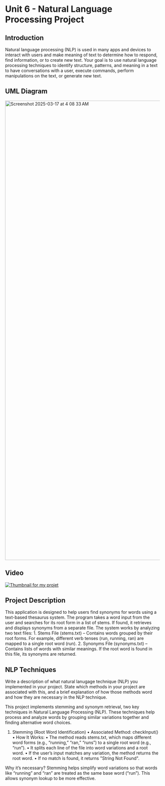 # Unit 6 - Natural Language Processing Project

## Introduction

Natural language processing (NLP) is used in many apps and devices to interact with users and make meaning of text to determine how to respond, find information, or to create new text. Your goal is to use natural language processing techniques to identify structure, patterns, and meaning in a text to have conversations with a user, execute commands, perform manipulations on the text, or generate new text.

## UML Diagram

<img width="1490" alt="Screenshot 2025-03-17 at 4 08 33 AM" src="https://github.com/user-attachments/assets/66561bce-6dc0-4ed4-8f6d-4ebf68c42c33" />


## Video

[![Thumbnail for my projet](nameOfThumbnail.png)](https://drive.google.com/file/d/1BmH8mtsLN6N2TqQRFLHKByl1lFY7Sva6/view?usp=sharing)

## Project Description

This application is designed to help users find synonyms for words using a text-based thesaurus system. The program takes a word input from the user and searches for its root form in a list of stems. If found, it retrieves and displays synonyms from a separate file. The system works by analyzing two text files:
	1.	Stems File (stems.txt) – Contains words grouped by their root forms. For example, different verb tenses (run, running, ran) are mapped to a single root word (run).
	2.	Synonyms File (synonyms.txt) – Contains lists of words with similar meanings. If the root word is found in this file, its synonyms are returned.

 
## NLP Techniques

Write a description of what natural lanugage technique (NLP) you implemented in your project. State which methods in your project are associated with this, and a brief explanation of how those methods word and how they are necessary in the NLP technique. 


This project implements stemming and synonym retrieval, two key techniques in Natural Language Processing (NLP). These techniques help process and analyze words by grouping similar variations together and finding alternative word choices.

1. Stemming (Root Word Identification)
	•	Associated Method: checkInput()
	•	How It Works:
	•	The method reads stems.txt, which maps different word forms (e.g., “running,” “ran,” “runs”) to a single root word (e.g., “run”).
	•	It splits each line of the file into word variations and a root word.
	•	If the user’s input matches any variation, the method returns the root word.
	•	If no match is found, it returns "String Not Found".

Why it’s necessary?
Stemming helps simplify word variations so that words like “running” and “ran” are treated as the same base word (“run”). This allows synonym lookup to be more effective.

